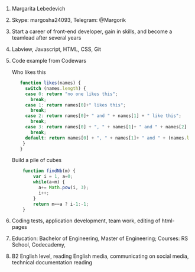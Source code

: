 1. Margarita Lebedevich
2. Skype: margosha24093, Telegram: @Margorik
3. Start a career of front-end developer, gain in skills, and become a teamlead after several years
4. Labview, Javascript, HTML, CSS, Git
5. Code example from Codewars

    Who likes this
     ```javascript
        function likes(names) {
          switch (names.length) {
          case 0: return "no one likes this";
            break;
          case 1: return names[0]+" likes this";
            break;
          case 2: return names[0]+ " and " + names[1] + " like this";
            break;
          case 3: return names[0] + ", " + names[1]+ " and " + names[2] + " like this"; 
            break;
          default: return names[0] + ", " + names[1]+ " and " + (names.length-2) + " others like this";
         }
        }
     ```
    Build a pile of cubes
    ```javascript
        function findNb(m) {
            var i = 1, a=0;
            while(a<m) {
              a+= Math.pow(i, 3);
              i++;
            }
            return m==a ? i-1:-1;
        }
    ```
6. Сoding tests, application development, team work, editing of html-pages
7. Education: Bachelor of Engineering, Master of Engineering; Courses: RS School, Codecademy, 
8. B2 English level, reading English media, communicating on social media, technical documentation reading
